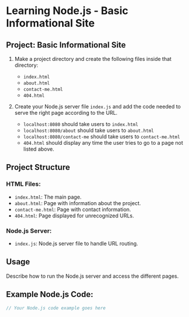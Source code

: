 <!-- Learning Node.js - Basic Informational Site README -->

# Learning Node.js - Basic Informational Site

## Project: Basic Informational Site

1. Make a project directory and create the following files inside that directory:
   - `index.html`
   - `about.html`
   - `contact-me.html`
   - `404.html`

2. Create your Node.js server file `index.js` and add the code needed to serve the right page according to the URL.
   - `localhost:8080` should take users to `index.html`
   - `localhost:8080/about` should take users to `about.html`
   - `localhost:8080/contact-me` should take users to `contact-me.html`
   - `404.html` should display any time the user tries to go to a page not listed above.

## Project Structure

### HTML Files:

- `index.html`: The main page.
- `about.html`: Page with information about the project.
- `contact-me.html`: Page with contact information.
- `404.html`: Page displayed for unrecognized URLs.

### Node.js Server:

- `index.js`: Node.js server file to handle URL routing.

## Usage

Describe how to run the Node.js server and access the different pages.

## Example Node.js Code:

```javascript
// Your Node.js code example goes here
